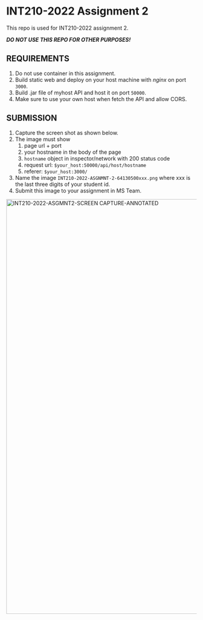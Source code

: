 # INT210-2022 Assignment 2
This repo is used for INT210-2022 assignment 2.

***DO NOT USE THIS REPO FOR OTHER PURPOSES!***

## REQUIREMENTS
1. Do not use container in this assignment.
2. Build static web and deploy on your host machine with *nginx* on port `3000`.
3. Build .jar file of myhost API and host it on port `50000`.
4. Make sure to use your own host when fetch the API and allow CORS.

##  SUBMISSION
1. Capture the screen shot as shown below.
2. The image must show
   1. page url + port
   2. your hostname in the body of the page
   3. `hostname` object in inspector/network with 200 status code
   4. request url: `$your_host:50000/api/host/hostname`
   5. referer: `$your_host:3000/`
3. Name the image `INT210-2022-ASGNMNT-2-64130500xxx.png` where xxx is the last three digits of your student id.
4. Submit this image to your assignment in MS Team.

<img width="1096" alt="INT210-2022-ASGMNT2-SCREEN CAPTURE-ANNOTATED" src="https://user-images.githubusercontent.com/28671491/228786827-3d60ef92-7c0d-4ef6-9903-7799e80d4c35.png">
